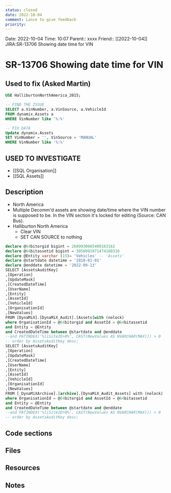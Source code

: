 ```yaml
---
status: closed
date: 2022-10-04
comment: Lance to give feedback
priority: 
---
```


Date: 2022-10-04 Time: 10:07
Parent:: xxxx
Friend:: [[2022-10-04]]
JIRA:SR-13706 Showing date time for VIN

# SR-13706 Showing date time for VIN

## Used to fix (Asked Martin)

```sql
USE HalliburtonNorthAmerica_2015;

-- FIND THE ISSUE
SELECT a.VinNumber, a.VinSource, a.VehicleId
FROM dynamix.Assets a
WHERE VinNumber like '%:%'

-- FIX DATA
Update dynamix.Assets
SET VinNumber = '', VinSource = 'MANUAL'
WHERE VinNumber like '%:%'
```

## USED TO INVESTIGATE

- [[SQL Organisation]]
- [[SQL Assets]]

## Description

- North America
- Multiple Decomm'd assets are showing date/time where the VIN number is supposed to be. In the VIN section it's locked for editing (Source: CAN Bus).
- Halliburton North America
	- Clear VIN
	- SET CAN SOURCE to nothing

```sql
declare @64bitorgid bigint = 2689930065400163162  
declare @64bitassetid bigint = 3056091971474160310  
declare @Entity varchar (15)= 'Vehicles' -- 'Assets'  
declare @startdate datetime = '2018-01-01'  
declare @enddate datetime = '2022-09-13'  
SELECT [AssetsAuditKey]  
,[Operation]  
,[UpdateMask]  
,[CreatedDateTime]  
,[UserName]  
,[Entity]  
,[AssetId]  
,[VehicleId]  
,[OrganisationId]  
,[NewValues]  
FROM [DynaMiX].[DynaMiX_Audit].[Assets]with (nolock)  
where OrganisationId = @64bitorgid and AssetId = @64bitassetid  
and Entity = @Entity  
and CreatedDateTime between @startdate and @enddate  
--and PATINDEX('%liSiteID>0%', CAST(NewValues AS NVARCHAR(MAX))) > 0  
-- order by AssetsAuditKey desc;  
SELECT [AssetsAuditKey]  
,[Operation]  
,[UpdateMask]  
,[CreatedDateTime]  
,[UserName]  
,[Entity]  
,[AssetId]  
,[VehicleId]  
,[OrganisationId]  
,[NewValues]  
FROM [_DynaMiXArchive].[archive].[DynaMiX_Audit_Assets] with (nolock)  
where OrganisationId = @64bitorgid and AssetId = @64bitassetid  
and Entity = @Entity  
and CreatedDateTime between @startdate and @enddate  
--and PATINDEX('%liSiteID>0%', CAST(NewValues AS NVARCHAR(MAX))) > 0  
-- order by AssetsAuditKey desc;
```


## Code sections

## Files

## Resources

## Notes

